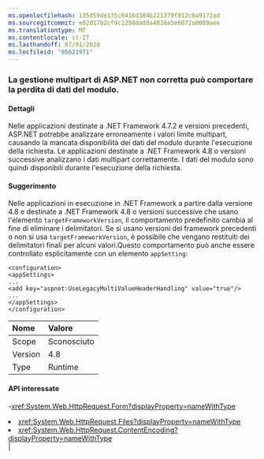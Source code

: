 ```yaml
---
ms.openlocfilehash: 135d59de135c8416d384b221379f912c8a9172ad
ms.sourcegitcommit: e02d17b2cf9c1258dadda4810a5e6072a0089aee
ms.translationtype: MT
ms.contentlocale: it-IT
ms.lasthandoff: 07/01/2020
ms.locfileid: "85621971"
---
```

### <a name="aspnet-incorrect-multipart-handling-may-result-in-lost-form-data"></a>La gestione multipart di ASP.NET non corretta può comportare la perdita di dati del modulo.

#### <a name="details"></a>Dettagli

Nelle applicazioni destinate a .NET Framework 4.7.2 e versioni precedenti, ASP.NET potrebbe analizzare erroneamente i valori limite multipart, causando la mancata disponibilità dei dati del modulo durante l'esecuzione della richiesta. Le applicazioni destinate a .NET Framework 4.8 o versioni successive analizzano i dati multipart correttamente. I dati del modulo sono quindi disponibili durante l'esecuzione della richiesta.

#### <a name="suggestion"></a>Suggerimento

Nelle applicazioni in esecuzione in .NET Framework a partire dalla versione 4.8 e destinate a .NET Framework 4.8 o versioni successive che usano l'elemento <code>targetFrameworkVersion</code>, il comportamento predefinito cambia al fine di eliminare i delimitatori. Se si usano versioni del framework precedenti o non si usa <code>targetFrameworkVersion</code>, è possibile che vengano restituiti dei delimitatori finali per alcuni valori.Questo comportamento può anche essere controllato esplicitamente con un elemento <code>appSetting</code>:<pre><code class="lang-xml">&lt;configuration&gt;&#13;&#10;&lt;appSettings&gt;&#13;&#10;...&#13;&#10;&lt;add key=&quot;aspnet:UseLegacyMultiValueHeaderHandling&quot;  value=&quot;true&quot;/&gt;&#13;&#10;...&#13;&#10;&lt;/appSettings&gt;&#13;&#10;&lt;/configuration&gt;&#13;&#10;</code></pre>

| Nome    | Valore       |
|:--------|:------------|
| Scope   |Sconosciuto|
|Version|4.8|
|Type|Runtime

#### <a name="affected-apis"></a>API interessate

-<xref:System.Web.HttpRequest.Form?displayProperty=nameWithType></li><li><xref:System.Web.HttpRequest.Files?displayProperty=nameWithType></li><li><xref:System.Web.HttpRequest.ContentEncoding?displayProperty=nameWithType></li></ul>|
